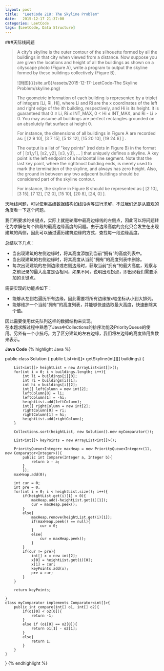 ```yaml
---
layout: post
title:  "LeetCode 218: The Skyline Problem"
date:   2015-12-17 21:37:00
categories: LeetCode
tags: [LeetCode, Data Structure]
---
```


###天际线问题

>A city's skyline is the outer contour of the silhouette formed by all the buildings in that city when viewed from a distance. Now suppose you are given the locations and height of all the buildings as shown on a cityscape photo (Figure A), write a program to output the skyline formed by these buildings collectively (Figure B).
>
>![附图]({{site.url}}/assets/2015-12-17-LeetCode-The Skyline Problem/skyline.png)
>
>The geometric information of each building is represented by a triplet of integers [Li, Ri, Hi], where Li and Ri are the x coordinates of the left and right edge of the ith building, respectively, and Hi is its height. It is guaranteed that 0 ≤ Li, Ri ≤ INT_MAX, 0 < Hi ≤ INT_MAX, and Ri - Li > 0. You may assume all buildings are perfect rectangles grounded on an absolutely flat surface at height 0.  
>
>For instance, the dimensions of all buildings in Figure A are recorded as: [ [2 9 10], [3 7 15], [5 12 12], [15 20 10], [19 24 8] ] .  
>
>The output is a list of "key points" (red dots in Figure B) in the format of [ [x1,y1], [x2, y2], [x3, y3], ... ] that uniquely defines a skyline. A key point is the left endpoint of a horizontal line segment. Note that the last key point, where the rightmost building ends, is merely used to mark the termination of the skyline, and always has zero height. Also, the ground in between any two adjacent buildings should be considered part of the skyline contour.  
>
>For instance, the skyline in Figure B should be represented as:[ [2 10], [3 15], [7 12], [12 0], [15 10], [20 8], [24, 0] ].  

天际线问题，可以使用高级数据结构如线段树等进行求解，不过我们还是从直观的角度看一下这个问题。

我们所要求的关键点，实际上就是轮廓中最高边缘线的左侧点，因此可以将问题转化为求解在每个阶段的最高边缘高度的问题。由于边缘高度的变化只会发生在出现建筑的两侧，因此可以通过遍历建筑边缘的方式，查找每一段边缘高度。

总结以下几点：

* 当出现建筑的左侧边缘时，将其高度添加到当前“拥有”的高度列表中。
* 当出现建筑的右侧边缘时，将其高度从当前“拥有”的高度列表中删除。
* 每次出现建筑的左侧边缘或右侧边缘时，获取当前“拥有”的最大高度，观察与之前记录的最大高度是否相同，如果不同，说明出现拐点，即出现我们需要添加的关键点。

需要实现的功能点如下：

* 能够从左到右遍历所有边缘，因此需要将所有边缘按x轴坐标从小到大排列。
* 能够维护一个当前“拥有”的高度列表，并能够快速选取最大高度，快速删除某个值。

因此需要使用优先队列这样的数据结构来实现。  
在本题求解过程中熟悉了Java中Collections的排序功能及PriorityQueue的使用。另外有一个小技巧，为了区分建筑的左右边缘，我们将左边缘的高度值用负数来表示。


**Java Code**
{% highlight Java %}

public class Solution {
    public List<int[]> getSkyline(int[][] buildings) {
        
        List<int[]> heightList = new ArrayList<int[]>();
        for(int i = 0; i < buildings.length; i++){
            int li = buildings[i][0];
            int ri = buildings[i][1];
            int hi = buildings[i][2];
            int[] leftColumn = new int[2];
            leftColumn[0] = li;
            leftColumn[1] = -hi;
            heightList.add(leftColumn);
            int[] rightColumn = new int[2];
            rightColumn[0] = ri;
            rightColumn[1] = hi;
            heightList.add(rightColumn);
        }
        
        Collections.sort(heightList, new Solution().new myComparator());
        
        List<int[]> keyPoints = new ArrayList<int[]>();
        
        PriorityQueue<Integer> maxHeap = new PriorityQueue<Integer>(11, new Comparator<Integer>(){
            public int compare(Integer a, Integer b){
                return b - a;
            }
            });
        maxHeap.add(0);
        
        int cur = 0;
        int pre = 0;
        for(int i = 0; i < heightList.size(); i++){
            if(heightList.get(i)[1] < 0){
                maxHeap.add(-heightList.get(i)[1]);
                cur = maxHeap.peek();
            }
            else{
                maxHeap.remove(heightList.get(i)[1]);
                if(maxHeap.peek() == null){
                    cur = 0;
                }
                else{
                    cur = maxHeap.peek();
                }
            }
            if(cur != pre){
                int[] x = new int[2];
                x[0] = heightList.get(i)[0];
                x[1] = cur;
                keyPoints.add(x);
                pre = cur;
            }
        }
        
        return keyPoints;
        
    }
    class myComparator implements Comparator<int[]>{
        public int compare(int[] o1, int[] o2){
            if(o1[0] < o2[0]){
                return -1;
            }
            else if (o1[0] == o2[0]){
                return o1[1] - o2[1];
            }
            else{
                return 1;
            }
        }
    }
}
{% endhighlight %}
